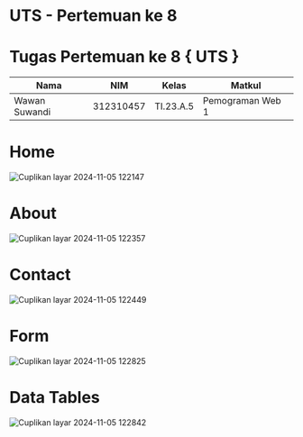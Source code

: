 # UTS - Pertemuan ke 8
# Tugas Pertemuan ke 8 { UTS }


|**Nama**|**NIM**|**Kelas**|**Matkul**|
|----|---|-----|------|
|Wawan Suwandi|312310457|TI.23.A.5|Pemograman Web 1|

# Home
![Cuplikan layar 2024-11-05 122147](https://github.com/user-attachments/assets/c1507e7e-b5f0-446d-9cc0-4ef593a3a103)



# About
![Cuplikan layar 2024-11-05 122357](https://github.com/user-attachments/assets/52e3a1c4-f8af-459a-96ef-bf907f988314)


# Contact
![Cuplikan layar 2024-11-05 122449](https://github.com/user-attachments/assets/ea7ee71a-ef27-4139-99af-3f2a650c89b1)


# Form
![Cuplikan layar 2024-11-05 122825](https://github.com/user-attachments/assets/d0d30d88-c57c-4b4d-ab38-ae399a141053)


# Data Tables
![Cuplikan layar 2024-11-05 122842](https://github.com/user-attachments/assets/fe9a6a2f-14de-4fe4-a563-3922c9bd50c3)

